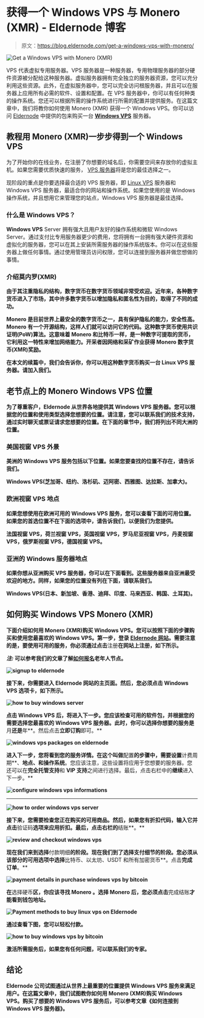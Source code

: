 # 获得一个 Windows VPS 与 Monero (XMR) - Eldernode 博客

> 原文：<https://blog.eldernode.com/get-a-windows-vps-with-monero/>

![Get a Windows VPS with Monero (XMR)](img/d936e6efadb3cd175ae3133b9aa9b1db.png)

VPS 代表虚拟专用服务器。VPS 服务器是一种服务器，专用物理服务器的部分硬件资源被分配给这种服务器。虚拟服务器拥有完全独立的服务器资源，您可以充分利用这些资源。此外，在虚拟服务器中，您可以完全访问根服务器，并且可以在服务器上应用所有必需的软件、设置和配置。在 VPS 服务器中，你可以有任何种类的操作系统。您还可以根据所需的操作系统进行所需的配置并提供服务。在这篇文章中，我们将教你如何使用 Monero (XMR) 获得一个 Windows VPS。你可以访问 [Eldernode](https://eldernode.com/) 中提供的包来购买一台 [**Windows VPS**](https://eldernode.com/windows-vps/) 服务器。

## **教程用 Monero (XMR)一步步得到一个 Windows VPS**

为了开始你的在线业务，在注册了你想要的域名后，你需要空间来存放你的虚拟主机。如果您需要优质快速的服务， [VPS 服务器](https://eldernode.com/vps/)将是您的最佳选择之一。

现阶段的重点是你要选择最合适的 VPS 服务器，即 [Linux VPS](https://eldernode.com/linux-vps/) 服务器和 Windows VPS 服务器，最适合你的网站和操作系统。如果您使用的是 Windows 操作系统，并且想用它来管理您的站点，Windows VPS 服务器是最佳选择。

### **什么是 Windows VPS？**

**Windows VPS** Server 拥有强大且用户友好的操作系统和微软 Windows Server。通过支付比专用服务器更少的费用，您将拥有一台拥有强大硬件资源和虚拟化的服务器，您可以在其上安装所需服务器的操作系统版本。你可以在这些服务器上做任何事情。通过使用管理员访问权限，您可以连接到服务器并做您想做的事情。

### **介绍莫内罗(XMR)**

**由于其注重隐私的结构，数字货币在数字货币领域非常受欢迎。近年来，各种数字货币进入了市场，其中许多数字货币以增加隐私和匿名性为目的，取得了不同的成功。**

**Monero 是目前世界上最安全的数字货币之一，具有保护隐私的能力，安全性高。Monero 有一个开源结构，这样人们就可以访问它的代码。这种数字货币使用共识证明(PoW)算法。这意味着 Monero 和比特币一样，是一种数字可提取的货币，它利用这一特性来增加网络能力。开采者因网络和采矿作业获得 Monero 数字货币(XMR)奖励。**

**在本文的续篇中，我们会告诉你，你可以用这种数字货币购买一台 Linux VPS 服务器。请加入我们。**

## ****老节点上的 Monero Windows VPS 位置****

**为了尊重客户，Eldernode 从世界各地提供其 **Windows VPS** 服务器。您可以根据您的位置和使用类型选择您想要的位置。请注意，您可以联系我们的技术支持，通过实时聊天或票证请求您想要的位置。在下面的章节中，我们将列出不同大洲的位置。**

### ****美国视窗 VPS 外景****

**美洲的 Windows VPS 服务包括以下位置。如果您要查找的位置不存在，请告诉我们。**

**Windows VPS(芝加哥、纽约、洛杉矶、迈阿密、西雅图、达拉斯、加拿大)。**

### ****欧洲视窗 VPS 地点****

**如果您想使用在欧洲可用的 Windows VPS 服务，您可以查看下面的可用位置。如果您的首选位置不在下面的选项中，请告诉我们，以便我们为您提供。**

**法国视窗 VPS，荷兰视窗 VPS，英国视窗 VPS，罗马尼亚视窗 VPS，丹麦视窗 VPS，俄罗斯视窗 VPS，德国视窗 VPS。**

### ****亚洲的 Windows 服务器地点****

**如果你想从亚洲购买 VPS 服务器，你可以在下面看到。这些服务器来自亚洲最受欢迎的地方。同样，如果您的位置没有列在下面，请联系我们。**

**Windows VPS(日本、新加坡、香港、迪拜、印度、马来西亚、韩国、土耳其)。**

## ****如何购买 Windows VPS Monero (XMR)****

**下面介绍如何用 Monero (XMR)购买 Windows VPS。您可以按照下面的步骤购买和使用您最喜欢的 Windows VPS。第一步，登录 [Eldernode 网站](https://eldernode.com/)。需要注意的是，要使用可用的服务，你必须通过点击**注册**在网站上注册，如下所示。**

*****注:*** 可以参考我们的文章了解[如何报名](https://blog.eldernode.com/register-on-eldernode-and-order-vps/)老年人节点。**

**![signup to eldernode](img/f139d4f88b6fe260c0bdfb78afba94b6.png)**

**接下来，你需要进入 Eldernode 网站的主页面。然后，您必须点击 **Windows VPS** 选项卡，如下所示。**

**![how to buy windows server](img/a97c5944c108779bb44b546714e5c908.png)**

**点击 Windows VPS 后，将进入下一步。您应该检查可用的软件包，并根据您的需要选择您最喜欢的 Windows VPS 服务器。此时，你可以选择你想要的服务是**月**还是**年**。然后点击**立即订购**即可。**

**![windows vps packages on eldernode](img/b72c1771616a64b7d3063d551cfe1098.png)**

**进入下一步，您将看到您的服务详情。在这个叫做**配置**的步骤中，需要设置**计费周期**、**地点、**和**操作系统**。您应该注意，这些设置将应用于您想要的服务器。您还可以在**完全托管支持**和 **VIP 支持**之间进行选择。最后，点击右栏中的**继续**进入下一步。**

**![configure windows vps informations](img/4a6b81096e779c9beb564d4c76b3839f.png)**

*****

**![how to order windows vps server](img/367bd5eff6fbef156f090ea2a1494a01.png)**

**接下来，您需要检查您正在购买的可用商品。然后，如果您有折扣代码，输入它并点击**验证码**选项来应用折扣。最后，点击右栏的**结账**。**

**![review and checkout windows vps](img/804075a67b12870ff6bde1ae5919402d.png)**

**现在我们来到选择**付款明细**的阶段。现在我们到了选择支付细节的阶段。您必须从该部分的可用选项中选择**比特币、以太坊、USDT 和所有加密货币**。点击**完成订单**。**

**![payment details in purchase windows vps by bitcoin](img/776ac5c49cf25006fc4b1e9596b50e5b.png)**

**在**选择硬币**区，你应该寻找 **Monero** 。选择 Monero 后，您必须点击**完成结账**才能看到钱包地址。**

**![Payment methods to buy linux vps on Eldernode](img/9610ea5243687e560dfe86b7ffbbe9c9.png)**

**通过查看下图，您可以轻松付款。**

**![how to buy windows vps by bitcoin](img/8efbd256d68a6f24b7052e1be8b7ae1a.png)**

**激活所需服务后，如果您有任何问题，可以联系我们的专家。**

## **结论**

**Eldernode 公司试图通过从世界上最重要的位置提供 Windows VPS 服务来满足用户。在这篇文章中，我们试图教你如何用 Monero (XMR)购买 Windows VPS。购买了想要的 Windows VPS 服务后，可以参考文章《如何连接到 Windows VPS 服务器》。**
